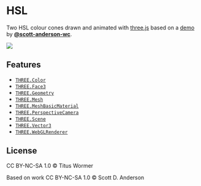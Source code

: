 # HSL

Two HSL colour cones drawn and animated with [three.js][three] based on a
[demo][source] by [**@scott-anderson-wc**][author].

[![][cover]][url]

## Features

*   [`THREE.Color`](https://threejs.org/docs/#api/math/Color)
*   [`THREE.Face3`](https://threejs.org/docs/#api/core/Face3)
*   [`THREE.Geometry`](https://threejs.org/docs/#api/core/Geometry)
*   [`THREE.Mesh`](https://threejs.org/docs/#api/objects/Mesh)
*   [`THREE.MeshBasicMaterial`](https://threejs.org/docs/#api/materials/MeshBasicMaterial)
*   [`THREE.PerspectiveCamera`](https://threejs.org/docs/#api/cameras/PerspectiveCamera)
*   [`THREE.Scene`](https://threejs.org/docs/#api/scenes/Scene)
*   [`THREE.Vector3`](https://threejs.org/docs/#api/math/Vector3)
*   [`THREE.WebGLRenderer`](https://threejs.org/docs/#api/renderers/WebGLRenderer)

## License

CC BY-NC-SA 1.0 © Titus Wormer

Based on work CC BY-NC-SA 1.0 © Scott D. Anderson

[source]: http://cs.wellesley.edu/~cs307/readings/03b-color.shtml

[author]: https://github.com/scott-anderson-wc

[cover]: preview.png

[url]: https://cmda-tt.github.io/course-17-18/class-3/hsl

[three]: https://threejs.org
